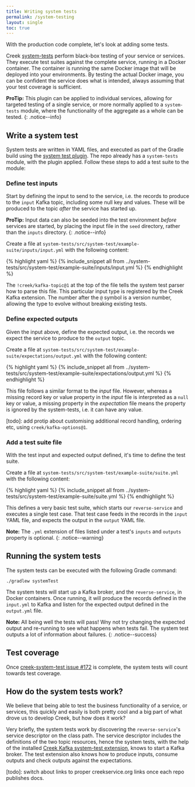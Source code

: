 ```yaml
---
title: Writing system tests
permalink: /system-testing
layout: single
toc: true
---
```


With the production code complete, let's look at adding some tests.

Creek [system-tests][systemTests] perform black-box testing of your service or services.
They execute test suites against the complete service, running in a Docker container.
The container is running the same Docker image that will be deployed into your environments.
By testing the actual Docker image, you can be confident the service does what is intended, 
always assuming that your test coverage is sufficient.

**ProTip:** This plugin can be applied to individual services, allowing for targeted testing of a single service, 
or more normally applied to a `system-tests` module, where the functionality of the aggregate as a whole can be tested.
{: .notice--info}

## Write a system test

System tests are written in YAML files, and executed as part of the Gradle build using the
[system test plugin][testPlugin]. The repo already has a `system-tests` module, with the plugin applied.
Follow these steps to add a test suite to the module:

### Define test inputs

Start by defining the input to send to the service, i.e. the records to produce to the `input` Kafka topic,
including some null key and values.  These will be produced to the topic _after_ the service has started up.

**ProTip:** Input data can also be seeded into the test environment _before_ services are started, by placing
the input file in the `seed` directory, rather than the `inputs` directory. 
{: .notice--info}

Create a file at `system-tests/src/system-test/example-suite/inputs/input.yml` with the following content:

{% highlight yaml %}
{% include_snippet all from ../system-tests/src/system-test/example-suite/inputs/input.yml %}
{% endhighlight %}

The `!creek/kafka-topic@1` at the top of the file tells the system test parser how to parse this file.
This particular input type is registered by the Creek Kafka extension. 
The number after the `@` symbol is a version number, allowing the type to evolve without breaking existing tests.

### Define expected outputs

Given the input above, define the expected output, i.e. the records we expect the service to produce to the
`output` topic.

Create a file at `system-tests/src/system-test/example-suite/expectations/output.yml` with the following content:

{% highlight yaml %}
{% include_snippet all from ../system-tests/src/system-test/example-suite/expectations/output.yml %}
{% endhighlight %}

This file follows a similar format to the _input_ file. However, whereas a missing record key or value property 
in the _input_ file is interpreted as a `null` key or value, a missing property in the _expectation_ file means
the property is ignored by the system-tests, i.e. it can have any value.

[todo]: add protip about customising additional record handling, ordering etc, using `creek/kafka-options@1`.

### Add a test suite file

With the test input and expected output defined, it's time to define the test suite.

Create a file at `system-tests/src/system-test/example-suite/suite.yml` with the following content:

{% highlight yaml %}
{% include_snippet all from ../system-tests/src/system-test/example-suite/suite.yml %}
{% endhighlight %}

This defines a very basic test suite, which starts our `reverse-service` and executes a single test case.
That test case feeds in the records in the `input` YAML file, and expects the output in the `output` YAML file. 

**Note:** The `.yml` extension of files listed under a test's `inputs` and `outputs` property is optional.
{: .notice--warning}

## Running the system tests

The system tests can be executed with the following Gradle command:

```
./gradlew systemTest 
```

The system tests will start up a Kafka broker, and the `reverse-service`, in Docker containers. Once running,
it will produce the records defined in the `input.yml` to Kafka and listen for the expected output defined 
in the `output.yml` file.  

**Note:** All being well the tests will pass! Wny not try changing the expected output and re-running to see what
happens when tests fail.  The system test outputs a lot of information about failures.
{: .notice--success}

## Test coverage

Once [creek-system-test issue #172](https://github.com/creek-service/creek-system-test/issues/172) is complete,
the system tests will count towards test coverage. 

## How do the system tests work?

We believe that being able to test the business functionality of a service, or services, this quickly and easily is
both pretty cool and a big part of what drove us to develop Creek, but how does it work?

Very briefly, the system tests work by discovering the `reverse-service`'s service descriptor on the class path.
The service descriptor includes the definitions of the two topic resources, hence the system tests, with the help of
the installed [Creek Kafka system-test extension][kafkaTestExt], knows to start a Kafka broker. 
The test extension also knows how to produce inputs, consume outputs and check outputs against the expectations.

[systemTests]:https://github.com/creek-service/creek-system-test
[testPlugin]: https://github.com/creek-service/creek-system-test-gradle-plugin
[kafkaTestExt]: https://github.com/creek-service/creek-kafka/tree/main/test-extension
[todo]: switch about links to proper creekservice.org links once each repo publishes docs. 
